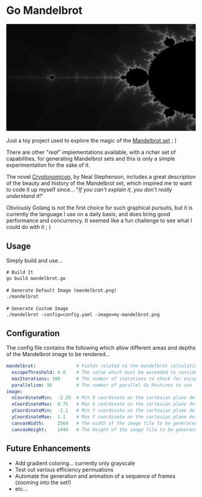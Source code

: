 # Go Mandelbrot

<img src="header.png" alt="mandelbrot image" width="1280"/>

Just a toy project used to explore the magic of the [Mandelbrot set](https://en.wikipedia.org/wiki/Mandelbrot_set) ; )

There are other "_real_" implementations available, with a richer set of capabilities, for generating Mandelbrot sets and this is only a simple experimentation for the sake of it.

The novel [Cryptonomicon](https://en.wikipedia.org/wiki/Cryptonomicon), by Neal Stephenson, includes a great description of the
beauty and history of the Mandelbrot set, which inspired me to want to code it up myself since... 
"_If you can't explain it, you don't really understand it!_"

Obviously Golang is not the first choice for such graphical pursuits, but it is currently the language I use on a daily basis,
and does bring good performance and concurrency.  It seemed like a fun challenge to see what I could do with it ; ) 

## Usage

Simply build and use...
```shell
# Build It
go build mandelbrot.go

# Generate Default Image (mandelbrot.png)
./mandelbrot

# Generate Custom Image
./mandelbrot -config=config.yaml -image=my-mandelbrot.png
```

## Configuration

The config file contains the following which allow different areas and depths of the Mandelbrot image to be rendered...
```yaml
mandelbrot:               # Fields related to the mandelbrot calculation
  escapeThreshold: 4.0    # The value which must be exceeded to consider a point as "escaped" to infinity and outside the set.
  maxIterations: 100      # The number of iterations to check for escape
  parallelism: 16         # The number of parallel Go Routines to use
image:
  xCoordinateMin:  -2.25  # Min X coordinate on the cartesian plane defining the scope of the image.
  xCoordinateMax:  0.75   # Max X coordinate on the cartesian plane defining the scope of the image.
  yCoordinateMin:  -1.1   # Min Y coordinate on the cartesian plane defining the scope of the image.
  yCoordinateMax:  1.1    # Max Y coordinate on the cartesian plane defining the scope of the image.
  canvasWidth:     2560   # The width of the image file to be generated.
  canvasHeight:    1440   # The height of the image file to be generated.
```

## Future Enhancements

- Add gradient coloring... currently only grayscale
- Test out various efficiency permuations
- Automate the generation and animation of a sequence of frames (zooming into the set!)
- etc...
